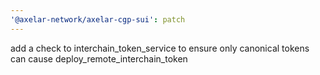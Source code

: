 ```yaml
---
'@axelar-network/axelar-cgp-sui': patch
---
```


add a check to interchain_token_service to ensure only canonical tokens can cause deploy_remote_interchain_token
